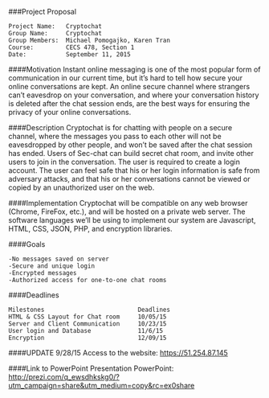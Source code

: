 ###Project Proposal 
```
Project Name:   Cryptochat
Group Name:     Cryptochat
Group Members:  Michael Pomogajko, Karen Tran
Course:         CECS 478, Section 1
Date:           September 11, 2015
```
####Motivation
Instant online messaging is one of the most popular form of communication in our current time, but it’s hard to tell how secure your online conversations are kept. An online secure channel where strangers can’t eavesdrop on your conversation, and where your conversation history is deleted after the chat session ends, are the best ways for ensuring the privacy of your online conversations. 

####Description
Cryptochat is for chatting with people on a secure channel, where the messages you pass to each other will not be eavesdropped by other people, and won’t be saved after the chat session has ended. Users of Sec-chat can build secret chat room, and invite other users to join in the conversation. The user is required to create a login account. The user can feel safe that his or her login information is safe from adversary attacks, and that his or her conversations cannot be viewed or copied by an unauthorized user on the web.  

####Implementation
Cryptochat will be compatible on any web browser (Chrome, FireFox, etc.), and will be hosted on a private web server. The software languages we’ll be using to implement our system are Javascript, HTML, CSS, JSON, PHP, and encryption libraries.

####Goals
```
-No messages saved on server
-Secure and unique login
-Encrypted messages
-Authorized access for one-to-one chat rooms
```
####Deadlines 
```
Milestones                          Deadlines
HTML & CSS Layout for Chat room     10/05/15
Server and Client Communication     10/23/15
User login and Database             11/6/15
Encryption                          12/09/15
```
####UPDATE 9/28/15
Access to the website: https://51.254.87.145

####Link to PowerPoint Presentation
PowerPoint: http://prezi.com/q_ewsdhkskg0/?utm_campaign=share&utm_medium=copy&rc=ex0share